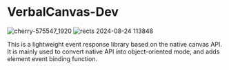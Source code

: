 # VerbalCanvas-Dev
![cherry-575547_1920](https://github.com/Prince-Hervoet/VerbalCanvas-Dev/assets/122962161/5ac14270-83ab-488d-b205-de6b22a5e8da)
![rects 2024-08-24 113848](https://github.com/user-attachments/assets/989306b1-575e-496f-86ca-b74d07a7ded8)


This is a lightweight event response library based on the native canvas API. It is mainly used to convert native API into object-oriented mode, and adds element event binding function.
